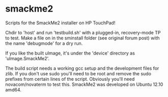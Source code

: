 smackme2
========

Scripts for the SmackMe2 installer on HP TouchPad!

Chdir to 'host' and run 'testbuild.sh' with a plugged-in, recovery-mode
TP to test. Make a file on in the sminstall folder (see original forum post) 
with the name 'debugmode' for a dry run.

If you like the built uImage, it's under the 'device' directory as 'uImage.SmackMe2'.

The build script needs a working gcc setup and the development files for zlib.
If you don't use sudo you'll need to be root and remove the sudo prefixes from certain lines of the script.
Obviously you'll need novacom/novaterm to test this. SmackMe2 was developed on Ubuntu 12.10 amd64.

